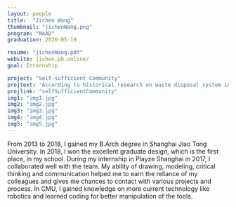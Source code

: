 ```yaml
---
layout: people
title:  "Jichen Wang"
thumbnail: "jichenWang.png"
program: "MAAD"
graduation: 2020-05-19

resume: "jichenWang.pdf"
website: jichen.pb.online/
goal: Internship

project: "Self-sufficient Community"
projtext: "According to historical research on waste disposal system in the world, it is found that the spatial boundary between social classes has gradually disappeared. However, that is not the case in India. Considering the obvious spatial boundaries between the rich and the poor in India, the design mainly combines the India's characteristic textile industry with the waste treatment system to form a recycling community. The community provides work opportunities for the poor, promotes consumption by the rich, and weakens the spatial and psychological boundaries between the rich and the poor."
projlink: "selfSufficientCommunity"
img1: "img1.jpg"
img2: "img2.jpg"
img3: "img3.jpg"
img4: "img4.jpg"
img5: "img5.jpg"
---
```


From 2013 to 2018, I gained my B.Arch degree in Shanghai Jiao Tong University. In 2018, I won the excellent graduate design, which is the first place, in my school. During my internship in Playze Shanghai in 2017, I collaborated well with the team. My ability of drawing, modeling,  critical thinking and communication helped me to earn the reliance of my colleagues and gives me chances to contact with various projects and process. In CMU, I gained knowledge on more current technology like robotics and learned coding for better manipulation of the tools. 
